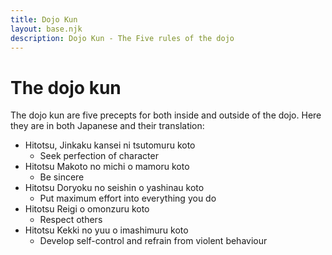 ```yaml
---
title: Dojo Kun 
layout: base.njk
description: Dojo Kun - The Five rules of the dojo
---
```

# The dojo kun

The dojo kun are five precepts for both inside and outside of the dojo. Here they are in both Japanese and their translation: 

* Hitotsu, Jinkaku kansei ni tsutomuru koto
  * Seek perfection of character
* Hitotsu Makoto no michi o mamoru koto
  * Be sincere
* Hitotsu Doryoku no seishin o yashinau koto
  * Put maximum effort into everything you do
* Hitotsu Reigi o omonzuru koto
  * Respect others
* Hitotsu Kekki no yuu o imashimuru koto
  * Develop self-control and refrain from violent behaviour
